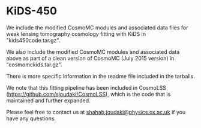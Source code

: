 # KiDS-450

We include the modified CosmoMC modules and associated data files for weak lensing tomography cosmology fitting with KiDS in "kids450code.tar.gz".

We also include the modified CosmoMC modules and associated data above as part of a clean version of CosmoMC (July 2015 version) in "cosmomckids.tar.gz".

There is more specific information in the readme file included in the tarballs.

We note that this fitting pipeline has been included in CosmoLSS (https://github.com/sjoudaki/CosmoLSS), which is the code that is maintained and further expanded.

Please feel free to contact us at shahab.joudaki@physics.ox.ac.uk if you have any questions.
